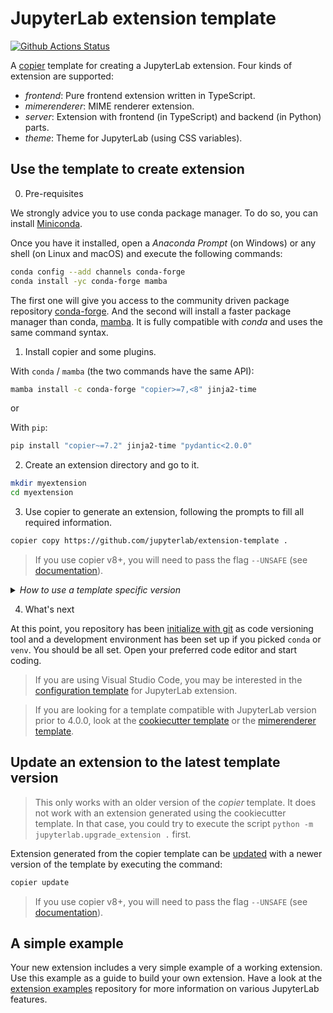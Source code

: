 # JupyterLab extension template

[![Github Actions Status](https://github.com/jupyterlab/extension-template/workflows/CI/badge.svg)](https://github.com/jupyterlab/extension-template/actions/workflows/main.yml)

A [copier](https://copier.readthedocs.io) template for creating
a JupyterLab extension. Four kinds of extension are supported:
- _frontend_: Pure frontend extension written in TypeScript.
- _mimerenderer_: MIME renderer extension.
- _server_: Extension with frontend (in TypeScript) and backend (in Python) parts.
- _theme_: Theme for JupyterLab (using CSS variables).

## Use the template to create extension

0. Pre-requisites

We strongly advice you to use conda package manager.
To do so, you can install [Miniconda](https://docs.conda.io/en/latest/miniconda.html).

Once you have it installed, open a _Anaconda Prompt_ (on Windows) or any shell
(on Linux and macOS) and execute the following commands:

```sh
conda config --add channels conda-forge
conda install -yc conda-forge mamba
```

The first one will give you access to the community driven package repository
[conda-forge](https://conda-forge.org/docs/user/introduction.html). And the
second will install a faster package manager than conda, [mamba](https://mamba.readthedocs.io).
It is fully compatible with _conda_ and uses the same command syntax.

1. Install copier and some plugins.

With `conda` / `mamba` (the two commands have the same API):

```sh
mamba install -c conda-forge "copier>=7,<8" jinja2-time
```

or

With `pip`:

```sh
pip install "copier~=7.2" jinja2-time "pydantic<2.0.0"
```

2. Create an extension directory and go to it.

```sh
mkdir myextension
cd myextension
```

3. Use copier to generate an extension, following the prompts to fill all required information.

```sh
copier copy https://github.com/jupyterlab/extension-template .
```

> If you use copier v8+, you will need to pass the flag `--UNSAFE` (see [documentation](https://copier.readthedocs.io/en/stable/configuring/#unsafe)).

<details><summary><em>How to use a template specific version</em></summary>

If you'd like to generate an extension for a older release, use the `--vcs-ref` option and give a tag or commit from this repository.

```sh
copier --vcs-ref v4.0.0 copy https://github.com/jupyterlab/extension-template .
```

> If you use copier v8+, you will need to pass the flag `--UNSAFE` (see [documentation](https://copier.readthedocs.io/en/stable/configuring/#unsafe)).

---

</details>

4. What's next

At this point, you repository has been [initialize with git](https://www.atlassian.com/git/tutorials/setting-up-a-repository) as code versioning tool and a development environment has been set up if you picked `conda` or `venv`. You should be all set. Open your preferred code editor and start coding.

> If you are using Visual Studio Code, you may be interested in the 
> [configuration template](https://github.com/jupyterlab/vscode-config-template) for JupyterLab extension.

> If you are looking for a template compatible with JupyterLab version prior to 4.0.0, look at 
> the [cookiecutter template](https://github.com/jupyterlab/extension-cookiecutter-ts) or the
> [mimerenderer template](https://github.com/jupyterlab/mimerender-cookiecutter-ts).

## Update an extension to the latest template version

> This only works with an older version of the _copier_ template. It does not work
> with an extension generated using the cookiecutter template. In that case, you
> could try to execute the script `python -m jupyterlab.upgrade_extension .` first.

Extension generated from the copier template can be [updated](https://copier.readthedocs.io/en/stable/updating/)
with a newer version of the template by executing the command:

```sh
copier update
```

> If you use copier v8+, you will need to pass the flag `--UNSAFE` (see [documentation](https://copier.readthedocs.io/en/stable/configuring/#unsafe)).

## A simple example

Your new extension includes a very simple example of a working extension. Use this example as a guide to build your own extension. Have a look at the [extension examples](https://github.com/jupyterlab/extension-examples) repository for more information on various JupyterLab features.
